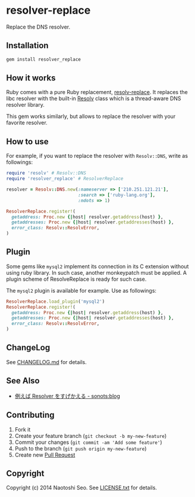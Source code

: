 # resolver-replace

Replace the DNS resolver.

## Installation

```bash
gem install resolver_replace
```

## How it works

Ruby comes with a pure Ruby replacement, [resolv-replace](https://github.com/ruby/ruby/blob/b1f2effda85efd03bd4ad5c06e0aae5e14f3f864/lib/resolv-replace.rb). 
It replaces the libc resolver with the built-in [Resolv](http://apidock.com/ruby/Resolv) class which is a thread-aware DNS resolver library.

This gem works similarly, but allows to replace the resolver with your favorite resolver. 

## How to use

For example, if you want to replace the resolver with `Resolv::DNS`, write as followings:

```ruby
require 'resolv' # Resolv::DNS
require 'resolver_replace' # ResolverReplace

resolver = Resolv::DNS.new(:nameserver => ['210.251.121.21'],
                           :search => ['ruby-lang.org'],
                           :ndots => 1)

ResolverReplace.register!(
  getaddress: Proc.new {|host| resolver.getaddress(host) },
  getaddresses: Proc.new {|host| resolver.getaddresses(host) },
  error_class: Resolv::ResolvError,
)
```

## Plugin

Some gems like `mysql2` implement its connection in its C extension without using ruby library. 
In such case, another monkeypatch must be applied. A plugin scheme of ResolveReplace is ready for such case.

The `mysql2` plugin is available for example. Use as followings:

```ruby
ResolverReplace.load_plugin('mysql2')
ResolverReplace.register!(
  getaddress: Proc.new {|host| resolver.getaddress(host) },
  getaddresses: Proc.new {|host| resolver.getaddresses(host) },
  error_class: Resolv::ResolvError,
)
```

## ChangeLog

See [CHANGELOG.md](CHANGELOG.md) for details.

## See Also

* [例えば Resolver をすげかえる - sonots:blog](http://blog.livedoor.jp/sonots/archives/38822072.html)

## Contributing

1. Fork it
2. Create your feature branch (`git checkout -b my-new-feature`)
3. Commit your changes (`git commit -am 'Add some feature'`)
4. Push to the branch (`git push origin my-new-feature`)
5. Create new [Pull Request](../../pull/new/master)

## Copyright

Copyright (c) 2014 Naotoshi Seo. See [LICENSE.txt](LICENSE.txt) for details.

